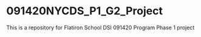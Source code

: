 # 091420NYCDS_P1_G2_Project
This is a repository for Flatiron School DSI 091420 Program Phase 1 project
